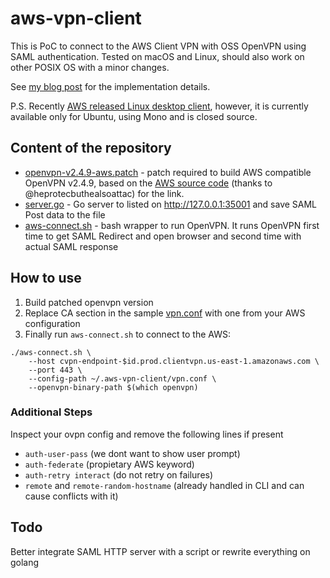 # aws-vpn-client

This is PoC to connect to the AWS Client VPN with OSS OpenVPN using SAML
authentication. Tested on macOS and Linux, should also work on other POSIX OS with a minor changes.

See [my blog post](https://smallhacks.wordpress.com/2020/07/08/aws-client-vpn-internals/) for the implementation details.

P.S. Recently [AWS released Linux desktop client](https://aws.amazon.com/about-aws/whats-new/2021/06/aws-client-vpn-launches-desktop-client-for-linux/), however, it is currently available only for Ubuntu, using Mono and is closed source. 

## Content of the repository

- [openvpn-v2.4.9-aws.patch](openvpn-v2.4.9-aws.patch) - patch required to build
AWS compatible OpenVPN v2.4.9, based on the
[AWS source code](https://amazon-source-code-downloads.s3.amazonaws.com/aws/clientvpn/osx-v1.2.5/openvpn-2.4.5-aws-2.tar.gz) (thanks to @heprotecbuthealsoattac) for the link.
- [server.go](server.go) - Go server to listed on http://127.0.0.1:35001 and save
SAML Post data to the file
- [aws-connect.sh](aws-connect.sh) - bash wrapper to run OpenVPN. It runs OpenVPN first time to get SAML Redirect and open browser and second time with actual SAML response

## How to use

1. Build patched openvpn version
1. Replace CA section in the sample [vpn.conf](vpn.conf) with one from your AWS configuration
1. Finally run `aws-connect.sh` to connect to the AWS:

```console
./aws-connect.sh \
    --host cvpn-endpoint-$id.prod.clientvpn.us-east-1.amazonaws.com \
    --port 443 \
    --config-path ~/.aws-vpn-client/vpn.conf \
    --openvpn-binary-path $(which openvpn)
```

### Additional Steps

Inspect your ovpn config and remove the following lines if present
- `auth-user-pass` (we dont want to show user prompt)
- `auth-federate` (propietary AWS keyword)
- `auth-retry interact` (do not retry on failures)
- `remote` and `remote-random-hostname` (already handled in CLI and can cause conflicts with it)

## Todo

Better integrate SAML HTTP server with a script or rewrite everything on golang
